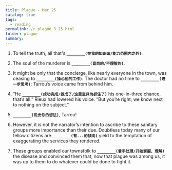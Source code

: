 ```yaml
---
title: Plague - Mar 25
catalog: true
tags: 
  - reading
permalink: /r_plague_3_25.html
folder: plague
summary: 
---
```



1.  To tell the truth, all that's <b data-toggle="tooltip" data-original-title="{{site.data.answers.plag_d_43_a1}}">`________(在我的知识面/能力范围内之外)`</b>.

2.  The soul of the murderer is <b data-toggle="tooltip" data-original-title="{{site.data.answers.plag_d_43_b1}}">`________(盲目的/不理智的)`</b>.

3.  It might be only that the concierge, like nearly everyone in the town, was ceasing to <b data-toggle="tooltip" data-original-title="{{site.data.answers.plag_d_43_d1}}">`________(操心他的工作)`</b>. The doctor had no time to <b data-toggle="tooltip" data-original-title="{{site.data.answers.plag_d_43_c1}}">`________(进一步思考)`</b>; Tarrou’s voice came from behind him.

5.  “He <b data-toggle="tooltip" data-original-title="{{site.data.answers.plag_d_43_e1}}">`________(成功完成/做成了/这里意译为抓住了)`</b> his one-in-three chance, that’s all.” Rieux had lowered his voice. “But you’re right; we know next to nothing on the subject.”

6.  <b data-toggle="tooltip" data-original-title="{{site.data.answers.plag_d_43_f1}}">`________(说出你的想法)`</b>, Tarrou!

7.  However, it is not the narrator’s intention to ascribe to these sanitary groups more importance than their due. Doubtless today many of our fellow citizens are <b data-toggle="tooltip" data-original-title="{{site.data.answers.plag_d_43_g1}}">`________(有...的倾向)`</b> yield to the temptation of exaggerating the services they rendered.

8.  These groups enabled our townsfolk to <b data-toggle="tooltip" data-original-title="{{site.data.answers.plag_d_43_h1}}">`________(着手处理/开始掌握、理解)`</b> the disease and convinced them that, now that plague was among us, it was up to them to do whatever could be done to fight it.